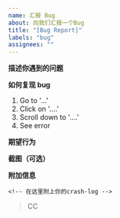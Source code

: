 ```yaml
---
name: 汇报 Bug
about: 向我们汇报一个Bug
title: "[Bug Report]"
labels: "bug"
assignees: ""
---
```


<!-- 在你写完所有内容后，请务必删除所有<!->之间的内容 -->

**描述你遇到的问题**

<!-- 简单直白地描述你所遇到的问题 -->

**如何复现 bug**

1. Go to '...'
2. Click on '....'
3. Scroll down to '....'
4. See error

**期望行为**

<!-- 简单的语句表达你想要什么结果 -->

**截图（可选）**

<!-- 最好附带截图，让我们看清楚什么情况。请不要使用手机拍摄屏幕，这对 bug 调试非常不利 -->
<!-- 如果没有截图，请删除本节内容 -->

**附加信息**

<!-- 附加参考信息，例如汇报崩溃可以在这里贴你的 crash-log -->

```
<!-- 在这里附上你的crash-log -->
```

<!-- 另外，我们强烈推荐您使用 Pastebin 来粘贴复制 crash-log -->

<!-- 您可以选择以下可用的Pastebin服务 -->
<!-- https://paste.mozilla.org/ -->
<!-- https://paste.ubuntu.com/ -->
<!-- https://pastebin.com/index.php -->

<!-- 接下来这一行，请在CC这一行后新增空格@您所需要提及的相应区域管理员 -->

> CC
